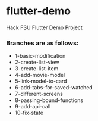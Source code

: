# flutter-demo

Hack FSU Flutter Demo Project

### Branches are as follows: 
* 1-basic-modification
* 2-create-list-view
* 3-create-list-item
* 4-add-movie-model
* 5-link-model-to-card
* 6-add-tabs-for-saved-watched
* 7-different-screens
* 8-passing-bound-functions
* 9-add-api-call
* 10-fix-state
